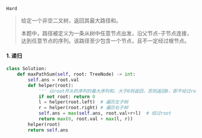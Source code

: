 `Hard`

> 给定一个非空二叉树，返回其最大路径和。
>
> 本题中，路径被定义为一条从树中任意节点出发，沿父节点-子节点连接，达到任意节点的序列。该路径至少包含一个节点，且不一定经过根节点。
>

#### 1. 递归

```python
class Solution:
    def maxPathSum(self, root: TreeNode) -> int:
        self.ans = root.val
        def helper(root):  
            ''' 以root开头的序列的最大序列和，大于0则返回，否则返回0，即不经过root'''
            if not root: return 0
            l = helper(root.left)  # 遍历左子树
            r = helper(root.right) # 遍历右子树
            self.ans = max(self.ans, root.val+r+l)  # 经过root
            return max(0, root.val + max(l, r))
        helper(root)
        return self.ans
```

